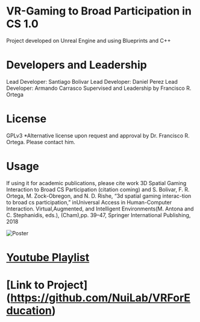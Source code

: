 # VR-Gaming to Broad Participation in CS 1.0

Project developed on Unreal Engine and using Blueprints and C++

# Developers and Leadership
Lead Developer: Santiago Bolivar
Lead Developer: Daniel Perez
Lead Developer: Armando Carrasco
Supervised and Leadership by Francisco R. Ortega 

# License 

GPLv3 
*Alternative license upon request and approval by Dr. Francisco R. Ortega. Please contact him. 

# Usage

If using it for academic publications, please cite work 3D Spatial Gaming Interaction to Broad CS Participation (citation coming) and  S. Bolivar, F. R. Ortega, M. Zock-Obregon, and N. D. Rishe, “3d spatial gaming interac-tion to broad cs participation,” inUniversal Access in Human-Computer Interaction. Virtual,Augmented,  and  Intelligent  Environments(M.  Antona  and  C.  Stephanidis,  eds.),  (Cham),pp. 39–47, Springer International Publishing, 2018

![Poster](https://i1.wp.com/seniorproject.cis.fiu.edu/wp-content/uploads/sites/7/2018/04/Armando-Carrasquillo-poster.jpg?ssl=1)

# [Youtube Playlist](https://www.youtube.com/playlist?list=PLG3lylzOg8Fj7BZp57IrP-CCdzeRuX5sl)
# [Link to Project] (https://github.com/NuiLab/VRForEducation)



